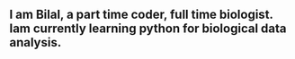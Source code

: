  I am Bilal, a part time coder, full time biologist. Iam currently learning python for biological data analysis.
- 

<!---
Bilal-45/Bilal-45 is a ✨ special ✨ repository because its `README.md` (this file) appears on your GitHub profile.
You can click the Preview link to take a look at your changes.
--->
 
